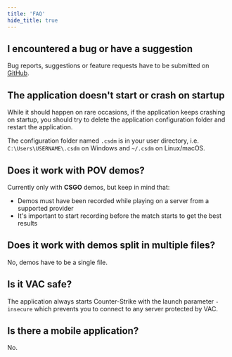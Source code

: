 ```yaml
---
title: 'FAQ'
hide_title: true
---
```


## I encountered a bug or have a suggestion

Bug reports, suggestions or feature requests have to be submitted on [GitHub](https://github.com/akiver/cs-demo-manager/issues/new/choose).

## The application doesn't start or crash on startup

While it should happen on rare occasions, if the application keeps crashing on startup, you should try to delete the application
configuration folder and restart the application.

The configuration folder named `.csdm` is in your user directory, i.e. `C:\Users\USERNAME\.csdm` on Windows and `~/.csdm` on Linux/macOS.

## Does it work with POV demos?

Currently only with **CSGO** demos, but keep in mind that:

- Demos must have been recorded while playing on a server from a supported provider
- It's important to start recording before the match starts to get the best results

## Does it work with demos split in multiple files?

No, demos have to be a single file.

## Is it VAC safe?

The application always starts Counter-Strike with the launch parameter `-insecure` which prevents you to connect to any
server protected by VAC.

## Is there a mobile application?

No.
